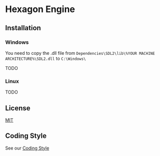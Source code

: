 # Hexagon Engine

## Installation

### Windows

You need to copy the .dll file from `Dependencies\SDL2\lib\%YOUR MACHINE ARCHITECTURE%\SDL2.dll` to `C:\Windows\`

TODO

### Linux

TODO

## License

[MIT](LICENSE)

## Coding Style

See our [Coding Style](Docs/CodingStyle.md)
